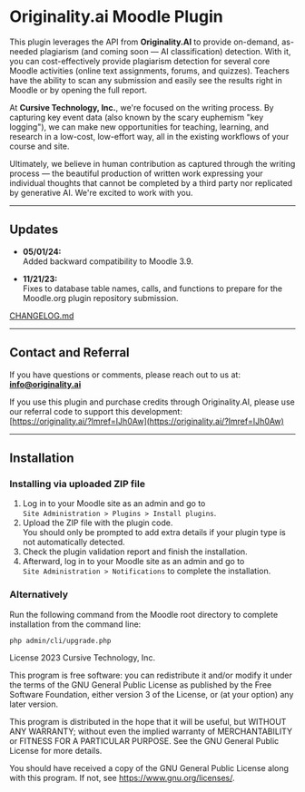 # Originality.ai Moodle Plugin

This plugin leverages the API from **Originality.AI** to provide on-demand, as-needed plagiarism (and coming soon — AI classification) detection. With it, you can cost-effectively provide plagiarism detection for several core Moodle activities (online text assignments, forums, and quizzes). Teachers have the ability to scan any submission and easily see the results right in Moodle or by opening the full report.

At **Cursive Technology, Inc.**, we're focused on the writing process. By capturing key event data (also known by the scary euphemism "key logging"), we can make new opportunities for teaching, learning, and research in a low-cost, low-effort way, all in the existing workflows of your course and site.

Ultimately, we believe in human contribution as captured through the writing process — the beautiful production of written work expressing your individual thoughts that cannot be completed by a third party nor replicated by generative AI. We're excited to work with you.



---

## Updates

- **05/01/24:**  
  Added backward compatibility to Moodle 3.9.

- **11/21/23:**  
  Fixes to database table names, calls, and functions to prepare for the Moodle.org plugin repository submission.

[CHANGELOG.md](./CHANGELOG.md)

---

## Contact and Referral

If you have questions or comments, please reach out to us at:  
**info@originality.ai**

If you use this plugin and purchase credits through Originality.AI, please use our referral code to support this development:  
[https://originality.ai/?lmref=IJh0Aw](https://originality.ai/?lmref=IJh0Aw)

---

## Installation

### Installing via uploaded ZIP file

1. Log in to your Moodle site as an admin and go to  
   `Site Administration > Plugins > Install plugins`.
2. Upload the ZIP file with the plugin code.  
   You should only be prompted to add extra details if your plugin type is not automatically detected.
3. Check the plugin validation report and finish the installation.
4. Afterward, log in to your Moodle site as an admin and go to  
   `Site Administration > Notifications` to complete the installation.

### Alternatively

Run the following command from the Moodle root directory to complete installation from the command line:

```bash
php admin/cli/upgrade.php
```

License 2023 Cursive Technology, Inc.

This program is free software: you can redistribute it and/or modify it under the terms of the GNU General Public License as published by the Free Software Foundation, either version 3 of the License, or (at your option) any later version.

This program is distributed in the hope that it will be useful, but WITHOUT ANY WARRANTY; without even the implied warranty of MERCHANTABILITY or FITNESS FOR A PARTICULAR PURPOSE. See the GNU General Public License for more details.

You should have received a copy of the GNU General Public License along with this program. If not, see https://www.gnu.org/licenses/.